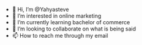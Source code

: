- 👋 Hi, I’m @Yahyasteve
- 👀 I’m interested in online  marketing 
- 🌱 I’m currently learning bachelor of commerce 
- 💞️ I’m looking to collaborate on what is being said
- 📫 How to reach me through my email 

<!---
Yahyasteve/Yahyasteve is a ✨ special ✨ repository because its `README.md` (this file) appears on your GitHub profile.
You can click the Preview link to take a look at your changes.
--->
